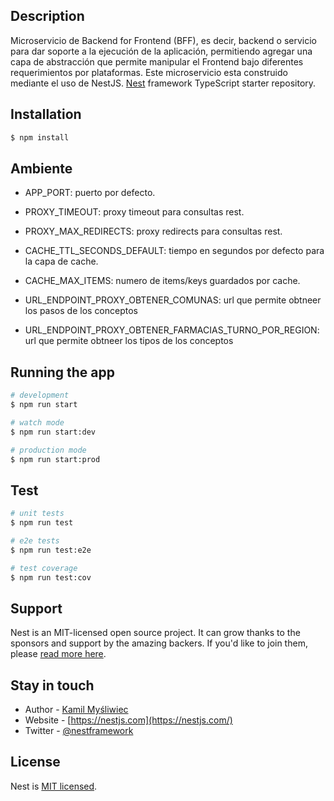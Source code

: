 
## Description

Microservicio de Backend for Frontend (BFF), es decir, backend o servicio para dar soporte a la ejecución de la aplicación, permitiendo agregar una capa de abstracción que permite manipular el Frontend bajo diferentes requerimientos por plataformas.
Este microservicio esta construido mediante el uso de NestJS.
[Nest](https://github.com/nestjs/nest) framework TypeScript starter repository.

## Installation

```bash
$ npm install
```

## Ambiente

* APP_PORT: puerto por defecto.
* PROXY_TIMEOUT: proxy timeout para consultas rest.
* PROXY_MAX_REDIRECTS: proxy redirects para consultas rest.
* CACHE_TTL_SECONDS_DEFAULT: tiempo en segundos por defecto para la capa de cache.
* CACHE_MAX_ITEMS: numero de items/keys guardados por cache.

* URL_ENDPOINT_PROXY_OBTENER_COMUNAS: url que permite obtneer los pasos de los conceptos
* URL_ENDPOINT_PROXY_OBTENER_FARMACIAS_TURNO_POR_REGION: url que permite obtneer los tipos de los conceptos


## Running the app

```bash
# development
$ npm run start

# watch mode
$ npm run start:dev

# production mode
$ npm run start:prod
```

## Test

```bash
# unit tests
$ npm run test

# e2e tests
$ npm run test:e2e

# test coverage
$ npm run test:cov
```

## Support

Nest is an MIT-licensed open source project. It can grow thanks to the sponsors and support by the amazing backers. If you'd like to join them, please [read more here](https://docs.nestjs.com/support).

## Stay in touch

- Author - [Kamil Myśliwiec](https://kamilmysliwiec.com)
- Website - [https://nestjs.com](https://nestjs.com/)
- Twitter - [@nestframework](https://twitter.com/nestframework)

## License

Nest is [MIT licensed](LICENSE).

